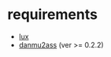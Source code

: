 # requirements

- [lux](https://github.com/iawia002/lux)
- [danmu2ass](https://github.com/gwy15/danmu2ass) (ver >= 0.2.2)